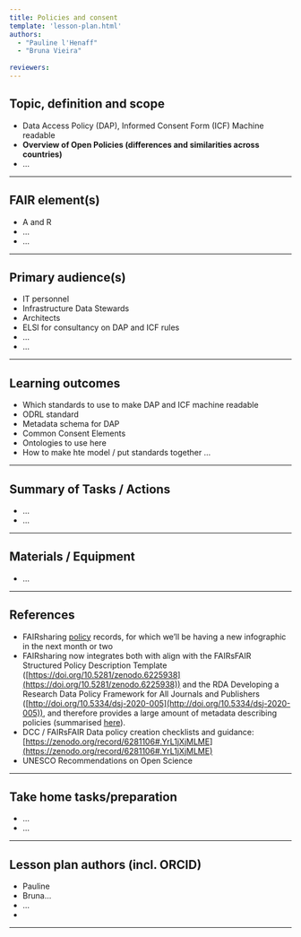 ```yaml
---
title: Policies and consent
template: 'lesson-plan.html'
authors:
  - "Pauline l'Henaff"
  - "Bruna Vieira"
    
reviewers:
--- 
```


## Topic, definition and scope

* Data Access Policy (DAP), Informed Consent Form (ICF) Machine readable
* **Overview of Open Policies (differences and similarities across countries)**
* …

---

## FAIR element(s)

* A and R
* …
* …

---

## Primary audience(s)

* IT personnel
* Infrastructure Data Stewards
* Architects
* ELSI for consultancy on DAP and ICF rules
* …
* …

---

## Learning outcomes

* Which standards to use to make DAP and ICF machine readable
* ODRL standard
* Metadata schema for DAP
* Common Consent Elements 
* Ontologies to use here
* How to make hte model / put standards together …

---

## Summary of Tasks / Actions

* …
* …

---

## Materials / Equipment

* …

---

## References

* FAIRsharing [policy](https://fairsharing.org/policies) records, for which we’ll be having a new infographic in the next month or two
* FAIRsharing now integrates both with align with the FAIRsFAIR Structured Policy Description Template ([https://doi.org/10.5281/zenodo.6225938](https://doi.org/10.5281/zenodo.6225938)) and the RDA Developing a Research Data Policy Framework for All Journals and Publishers ([http://doi.org/10.5334/dsj-2020-005](http://doi.org/10.5334/dsj-2020-005)), and therefore provides a large amount of metadata describing policies (summarised [here](https://fairsharing.gitbook.io/fairsharing/additional-information/policy-content-and-scope)).
* DCC / FAIRsFAIR Data policy creation checklists and guidance: [https://zenodo.org/record/6281106#.YrL1jXjMLME](https://zenodo.org/record/6281106#.YrL1jXjMLME) 
* UNESCO Recommendations on Open Science

---

## Take home tasks/preparation

* …
* …

---

## Lesson plan authors (incl. ORCID)

* Pauline
* Bruna…
* …
* 

---
